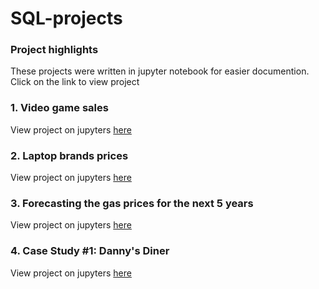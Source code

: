 # SQL-projects

### Project highlights
These projects were written in jupyter notebook for easier documention. Click on the link to view project

### 1. Video game sales
View project on jupyters [here](https://github.com/aminbasiran/SQL-projects/blob/main/cleaned_vgsales.ipynb)

### 2. Laptop brands prices
View project on jupyters [here](https://github.com/aminbasiran/SQL-projects/blob/main/laptop.ipynb)

### 3. Forecasting the gas prices for the next 5 years
View project on jupyters [here](https://github.com/aminbasiran/SQL-projects/blob/main/Gas-prices.ipynb)

### 4. Case Study #1: Danny's Diner
View project on jupyters [here](https://github.com/aminbasiran/SQL-projects/blob/main/danny_diner.ipynb)
